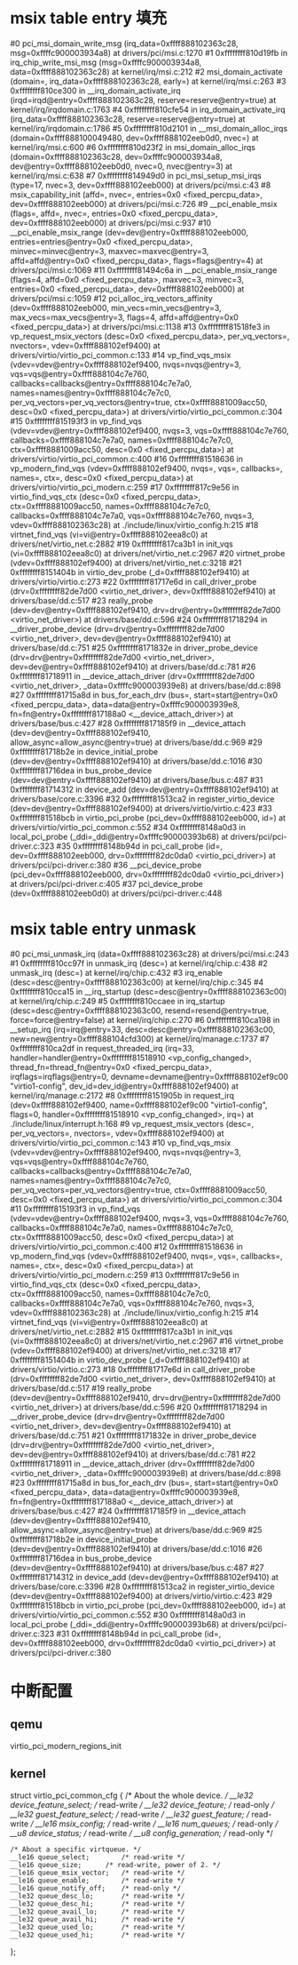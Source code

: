 # msix table entry 填充
#0  pci_msi_domain_write_msg (irq_data=0xffff888102363c28, msg=0xffffc900003934a8) at drivers/pci/msi.c:1270
#1  0xffffffff810d19fb in irq_chip_write_msi_msg (msg=0xffffc900003934a8, data=0xffff888102363c28) at kernel/irq/msi.c:212
#2  msi_domain_activate (domain=<optimized out>, irq_data=0xffff888102363c28, early=<optimized out>) at kernel/irq/msi.c:263
#3  0xffffffff810ce300 in __irq_domain_activate_irq (irqd=irqd@entry=0xffff888102363c28, reserve=reserve@entry=true) at kernel/irq/irqdomain.c:1763
#4  0xffffffff810cfe54 in irq_domain_activate_irq (irq_data=0xffff888102363c28, reserve=reserve@entry=true) at kernel/irq/irqdomain.c:1786
#5  0xffffffff810d2101 in __msi_domain_alloc_irqs (domain=0xffff888100049480, dev=0xffff888102eeb0d0, nvec=<optimized out>) at kernel/irq/msi.c:600
#6  0xffffffff810d23f2 in msi_domain_alloc_irqs (domain=0xffff888102363c28, dev=0xffffc900003934a8, dev@entry=0xffff888102eeb0d0, nvec=0, nvec@entry=3) at kernel/irq/msi.c:638
#7  0xffffffff814949d0 in pci_msi_setup_msi_irqs (type=17, nvec=3, dev=0xffff888102eeb000) at drivers/pci/msi.c:43
#8  msix_capability_init (affd=<optimized out>, nvec=<optimized out>, entries=0x0 <fixed_percpu_data>, dev=0xffff888102eeb000) at drivers/pci/msi.c:726
#9  __pci_enable_msix (flags=<optimized out>, affd=<optimized out>, nvec=<optimized out>, entries=0x0 <fixed_percpu_data>, dev=0xffff888102eeb000) at drivers/pci/msi.c:937
#10 __pci_enable_msix_range (dev=dev@entry=0xffff888102eeb000, entries=entries@entry=0x0 <fixed_percpu_data>, minvec=minvec@entry=3, maxvec=maxvec@entry=3, affd=affd@entry=0x0 <fixed_percpu_data>,
    flags=flags@entry=4) at drivers/pci/msi.c:1069
#11 0xffffffff81494c6a in __pci_enable_msix_range (flags=4, affd=0x0 <fixed_percpu_data>, maxvec=3, minvec=3, entries=0x0 <fixed_percpu_data>, dev=0xffff888102eeb000) at drivers/pci/msi.c:1059
#12 pci_alloc_irq_vectors_affinity (dev=0xffff888102eeb000, min_vecs=min_vecs@entry=3, max_vecs=max_vecs@entry=3, flags=4, affd=affd@entry=0x0 <fixed_percpu_data>) at drivers/pci/msi.c:1138
#13 0xffffffff81518fe3 in vp_request_msix_vectors (desc=0x0 <fixed_percpu_data>, per_vq_vectors=<optimized out>, nvectors=<optimized out>, vdev=0xffff888102ef9400) at drivers/virtio/virtio_pci_common.c:133
#14 vp_find_vqs_msix (vdev=vdev@entry=0xffff888102ef9400, nvqs=nvqs@entry=3, vqs=vqs@entry=0xffff888104c7e760, callbacks=callbacks@entry=0xffff888104c7e7a0, names=names@entry=0xffff888104c7e7c0,
    per_vq_vectors=per_vq_vectors@entry=true, ctx=0xffff8881009acc50, desc=0x0 <fixed_percpu_data>) at drivers/virtio/virtio_pci_common.c:304
#15 0xffffffff815193f3 in vp_find_vqs (vdev=vdev@entry=0xffff888102ef9400, nvqs=3, vqs=0xffff888104c7e760, callbacks=0xffff888104c7e7a0, names=0xffff888104c7e7c0, ctx=0xffff8881009acc50,
    desc=0x0 <fixed_percpu_data>) at drivers/virtio/virtio_pci_common.c:400
#16 0xffffffff81518636 in vp_modern_find_vqs (vdev=0xffff888102ef9400, nvqs=<optimized out>, vqs=<optimized out>, callbacks=<optimized out>, names=<optimized out>, ctx=<optimized out>,
    desc=0x0 <fixed_percpu_data>) at drivers/virtio/virtio_pci_modern.c:259
#17 0xffffffff817c9e56 in virtio_find_vqs_ctx (desc=0x0 <fixed_percpu_data>, ctx=0xffff8881009acc50, names=0xffff888104c7e7c0, callbacks=0xffff888104c7e7a0, vqs=0xffff888104c7e760, nvqs=3,
    vdev=0xffff888102363c28) at ./include/linux/virtio_config.h:215
#18 virtnet_find_vqs (vi=vi@entry=0xffff888102eea8c0) at drivers/net/virtio_net.c:2882
#19 0xffffffff817ca3b1 in init_vqs (vi=0xffff888102eea8c0) at drivers/net/virtio_net.c:2967
#20 virtnet_probe (vdev=0xffff888102ef9400) at drivers/net/virtio_net.c:3218
#21 0xffffffff8151404b in virtio_dev_probe (_d=0xffff888102ef9410) at drivers/virtio/virtio.c:273
#22 0xffffffff81717e6d in call_driver_probe (drv=0xffffffff82de7d00 <virtio_net_driver>, dev=0xffff888102ef9410) at drivers/base/dd.c:517
#23 really_probe (dev=dev@entry=0xffff888102ef9410, drv=drv@entry=0xffffffff82de7d00 <virtio_net_driver>) at drivers/base/dd.c:596
#24 0xffffffff81718294 in __driver_probe_device (drv=drv@entry=0xffffffff82de7d00 <virtio_net_driver>, dev=dev@entry=0xffff888102ef9410) at drivers/base/dd.c:751
#25 0xffffffff8171832e in driver_probe_device (drv=drv@entry=0xffffffff82de7d00 <virtio_net_driver>, dev=dev@entry=0xffff888102ef9410) at drivers/base/dd.c:781
#26 0xffffffff81718911 in __device_attach_driver (drv=0xffffffff82de7d00 <virtio_net_driver>, _data=0xffffc900003939e8) at drivers/base/dd.c:898
#27 0xffffffff81715a8d in bus_for_each_drv (bus=<optimized out>, start=start@entry=0x0 <fixed_percpu_data>, data=data@entry=0xffffc900003939e8, fn=fn@entry=0xffffffff817188a0 <__device_attach_driver>)
    at drivers/base/bus.c:427
#28 0xffffffff817185f9 in __device_attach (dev=dev@entry=0xffff888102ef9410, allow_async=allow_async@entry=true) at drivers/base/dd.c:969
#29 0xffffffff81718b2e in device_initial_probe (dev=dev@entry=0xffff888102ef9410) at drivers/base/dd.c:1016
#30 0xffffffff81716dea in bus_probe_device (dev=dev@entry=0xffff888102ef9410) at drivers/base/bus.c:487
#31 0xffffffff81714312 in device_add (dev=dev@entry=0xffff888102ef9410) at drivers/base/core.c:3396
#32 0xffffffff81513ca2 in register_virtio_device (dev=dev@entry=0xffff888102ef9400) at drivers/virtio/virtio.c:423
#33 0xffffffff81518bcb in virtio_pci_probe (pci_dev=0xffff888102eeb000, id=<optimized out>) at drivers/virtio/virtio_pci_common.c:552
#34 0xffffffff8148a0d3 in local_pci_probe (_ddi=_ddi@entry=0xffffc90000393b68) at drivers/pci/pci-driver.c:323
#35 0xffffffff8148b94d in pci_call_probe (id=<optimized out>, dev=0xffff888102eeb000, drv=0xffffffff82dc0da0 <virtio_pci_driver>) at drivers/pci/pci-driver.c:380
#36 __pci_device_probe (pci_dev=0xffff888102eeb000, drv=0xffffffff82dc0da0 <virtio_pci_driver>) at drivers/pci/pci-driver.c:405
#37 pci_device_probe (dev=0xffff888102eeb0d0) at drivers/pci/pci-driver.c:448

# msix table entry unmask
#0  pci_msi_unmask_irq (data=0xffff888102363c28) at drivers/pci/msi.c:243
#1  0xffffffff810cc97f in unmask_irq (desc=<optimized out>) at kernel/irq/chip.c:438
#2  unmask_irq (desc=<optimized out>) at kernel/irq/chip.c:432
#3  irq_enable (desc=desc@entry=0xffff888102363c00) at kernel/irq/chip.c:345
#4  0xffffffff810cca15 in __irq_startup (desc=desc@entry=0xffff888102363c00) at kernel/irq/chip.c:249
#5  0xffffffff810ccaee in irq_startup (desc=desc@entry=0xffff888102363c00, resend=resend@entry=true, force=force@entry=false) at kernel/irq/chip.c:270
#6  0xffffffff810ca198 in __setup_irq (irq=irq@entry=33, desc=desc@entry=0xffff888102363c00, new=new@entry=0xffff888104cfd300) at kernel/irq/manage.c:1737
#7  0xffffffff810ca2df in request_threaded_irq (irq=33, handler=handler@entry=0xffffffff81518910 <vp_config_changed>, thread_fn=thread_fn@entry=0x0 <fixed_percpu_data>, irqflags=irqflags@entry=0,
    devname=devname@entry=0xffff888102ef9c00 "virtio1-config", dev_id=dev_id@entry=0xffff888102ef9400) at kernel/irq/manage.c:2172
#8  0xffffffff8151905b in request_irq (dev=0xffff888102ef9400, name=0xffff888102ef9c00 "virtio1-config", flags=0, handler=0xffffffff81518910 <vp_config_changed>, irq=<optimized out>)
    at ./include/linux/interrupt.h:168
#9  vp_request_msix_vectors (desc=<optimized out>, per_vq_vectors=<optimized out>, nvectors=<optimized out>, vdev=0xffff888102ef9400) at drivers/virtio/virtio_pci_common.c:143
#10 vp_find_vqs_msix (vdev=vdev@entry=0xffff888102ef9400, nvqs=nvqs@entry=3, vqs=vqs@entry=0xffff888104c7e760, callbacks=callbacks@entry=0xffff888104c7e7a0, names=names@entry=0xffff888104c7e7c0,
    per_vq_vectors=per_vq_vectors@entry=true, ctx=0xffff8881009acc50, desc=0x0 <fixed_percpu_data>) at drivers/virtio/virtio_pci_common.c:304
#11 0xffffffff815193f3 in vp_find_vqs (vdev=vdev@entry=0xffff888102ef9400, nvqs=3, vqs=0xffff888104c7e760, callbacks=0xffff888104c7e7a0, names=0xffff888104c7e7c0, ctx=0xffff8881009acc50,
    desc=0x0 <fixed_percpu_data>) at drivers/virtio/virtio_pci_common.c:400
#12 0xffffffff81518636 in vp_modern_find_vqs (vdev=0xffff888102ef9400, nvqs=<optimized out>, vqs=<optimized out>, callbacks=<optimized out>, names=<optimized out>, ctx=<optimized out>,
    desc=0x0 <fixed_percpu_data>) at drivers/virtio/virtio_pci_modern.c:259
#13 0xffffffff817c9e56 in virtio_find_vqs_ctx (desc=0x0 <fixed_percpu_data>, ctx=0xffff8881009acc50, names=0xffff888104c7e7c0, callbacks=0xffff888104c7e7a0, vqs=0xffff888104c7e760, nvqs=3,
    vdev=0xffff888102363c28) at ./include/linux/virtio_config.h:215
#14 virtnet_find_vqs (vi=vi@entry=0xffff888102eea8c0) at drivers/net/virtio_net.c:2882
#15 0xffffffff817ca3b1 in init_vqs (vi=0xffff888102eea8c0) at drivers/net/virtio_net.c:2967
#16 virtnet_probe (vdev=0xffff888102ef9400) at drivers/net/virtio_net.c:3218
#17 0xffffffff8151404b in virtio_dev_probe (_d=0xffff888102ef9410) at drivers/virtio/virtio.c:273
#18 0xffffffff81717e6d in call_driver_probe (drv=0xffffffff82de7d00 <virtio_net_driver>, dev=0xffff888102ef9410) at drivers/base/dd.c:517
#19 really_probe (dev=dev@entry=0xffff888102ef9410, drv=drv@entry=0xffffffff82de7d00 <virtio_net_driver>) at drivers/base/dd.c:596
#20 0xffffffff81718294 in __driver_probe_device (drv=drv@entry=0xffffffff82de7d00 <virtio_net_driver>, dev=dev@entry=0xffff888102ef9410) at drivers/base/dd.c:751
#21 0xffffffff8171832e in driver_probe_device (drv=drv@entry=0xffffffff82de7d00 <virtio_net_driver>, dev=dev@entry=0xffff888102ef9410) at drivers/base/dd.c:781
#22 0xffffffff81718911 in __device_attach_driver (drv=0xffffffff82de7d00 <virtio_net_driver>, _data=0xffffc900003939e8) at drivers/base/dd.c:898
#23 0xffffffff81715a8d in bus_for_each_drv (bus=<optimized out>, start=start@entry=0x0 <fixed_percpu_data>, data=data@entry=0xffffc900003939e8, fn=fn@entry=0xffffffff817188a0 <__device_attach_driver>)
    at drivers/base/bus.c:427
#24 0xffffffff817185f9 in __device_attach (dev=dev@entry=0xffff888102ef9410, allow_async=allow_async@entry=true) at drivers/base/dd.c:969
#25 0xffffffff81718b2e in device_initial_probe (dev=dev@entry=0xffff888102ef9410) at drivers/base/dd.c:1016
#26 0xffffffff81716dea in bus_probe_device (dev=dev@entry=0xffff888102ef9410) at drivers/base/bus.c:487
#27 0xffffffff81714312 in device_add (dev=dev@entry=0xffff888102ef9410) at drivers/base/core.c:3396
#28 0xffffffff81513ca2 in register_virtio_device (dev=dev@entry=0xffff888102ef9400) at drivers/virtio/virtio.c:423
#29 0xffffffff81518bcb in virtio_pci_probe (pci_dev=0xffff888102eeb000, id=<optimized out>) at drivers/virtio/virtio_pci_common.c:552
#30 0xffffffff8148a0d3 in local_pci_probe (_ddi=_ddi@entry=0xffffc90000393b68) at drivers/pci/pci-driver.c:323
#31 0xffffffff8148b94d in pci_call_probe (id=<optimized out>, dev=0xffff888102eeb000, drv=0xffffffff82dc0da0 <virtio_pci_driver>) at drivers/pci/pci-driver.c:380


# 中断配置
## qemu
virtio_pci_modern_regions_init

## kernel
struct virtio_pci_common_cfg {
	/* About the whole device. */
	__le32 device_feature_select;	/* read-write */
	__le32 device_feature;		/* read-only */
	__le32 guest_feature_select;	/* read-write */
	__le32 guest_feature;		/* read-write */
	__le16 msix_config;		/* read-write */
	__le16 num_queues;		/* read-only */
	__u8 device_status;		/* read-write */
	__u8 config_generation;		/* read-only */

	/* About a specific virtqueue. */
	__le16 queue_select;		/* read-write */
	__le16 queue_size;		/* read-write, power of 2. */
	__le16 queue_msix_vector;	/* read-write */
	__le16 queue_enable;		/* read-write */
	__le16 queue_notify_off;	/* read-only */
	__le32 queue_desc_lo;		/* read-write */
	__le32 queue_desc_hi;		/* read-write */
	__le32 queue_avail_lo;		/* read-write */
	__le32 queue_avail_hi;		/* read-write */
	__le32 queue_used_lo;		/* read-write */
	__le32 queue_used_hi;		/* read-write */
};